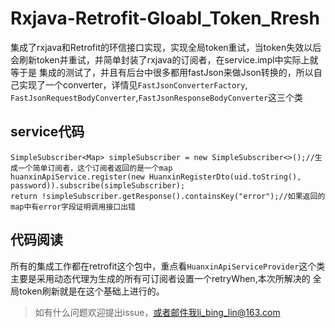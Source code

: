 # Rxjava-Retrofit-Gloabl_Token_Rresh
集成了rxjava和Retrofit的环信接口实现，实现全局token重试，当token失效以后会刷新token并重试，并简单封装了rxjava的订阅者，在service.impl中实际上就等于是
集成的测试了，并且有后台中很多都用fastJson来做Json转换的，所以自己实现了一个converter，详情见`FastJsonConverterFactory`,
`FastJsonRequestBodyConverter`,`FastJsonResponseBodyConverter`这三个类
## service代码
```
SimpleSubscriber<Map> simpleSubscriber = new SimpleSubscriber<>();//生成一个简单订阅者，这个订阅者返回的是一个map
huanxinApiService.register(new HuanxinRegisterDto(uid.toString(), password)).subscribe(simpleSubscriber);
return !simpleSubscriber.getResponse().containsKey("error");//如果返回的map中有error字段证明调用接口出错
```
## 代码阅读
所有的集成工作都在retrofit这个包中，重点看`HuanxinApiServiceProvider`这个类主要是采用动态代理为生成的所有可订阅者设置一个retryWhen,本次所解决的
全局token刷新就是在这个基础上进行的。
>如有什么问题欢迎提出issue，或者邮件我li_bing_lin@163.com
